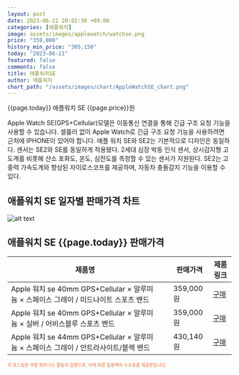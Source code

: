 ```yaml
---
layout: post
date: 2023-06-21 20:02:30 +09:00
categories: [애플워치]
image: assets/images/applewatch/watchse.png
price: "359,000"
history_min_price: "305,150"
today: "2023-06-21"
featured: false
comments: false
title: 애플워치SE
author: 애플워치
chart_path: "/assets/images/chart/AppleWatchSE_chart.png"
---
```


{{page.today}} 애플워치 SE {{page.price}}원

Apple Watch SE(GPS+Cellular)모델은 이동통신 연결을 통해 긴급 구조 요청 기능을 사용할 수 있습니다. 셀룰러 없이 Apple Watch로 긴급 구조 요청 기능을 사용하려면 근처에 IPHONE이 있어야 합니다.
애플 워치 SE와 SE2는 기본적으로 디자인은 동일하다.
센서는 SE2와 SE를 동일하게 적용됐다. 2세대 심장 박동 인식 센서, 상시감지형 고도계를 비롯해 산소 포화도, 온도, 심전도를 측정할 수 있는 센서가 지원된다. SE2는 고중력 가속도계와 향상된 자이로스코프를 제공하며, 자동차 충돌감지 기능을 이용할 수 있다.

## 애플워치 SE 일자별 판매가격 차트
![alt text]({{page.chart_path}} "애플워치 SE 판매가격 차트")

## 애플워치 SE {{page.today}} 판매가격
<main>
<table id="rwd-table-large">
  <thead>
    <tr>
      <th>제품명</th>
      <th></th>
      <th>판매가격</th>
      <th>제품링크</th>
    </tr>
  </thead>
  <tbody><tr>
        <td>Apple 워치 se 40mm GPS+Cellular × 알루미늄 × 스페이스 그레이 / 미드나이트 스포츠 밴드</td>
        <td></td>
        <td>359,000원</td>
        <td><a href='https://link.coupang.com/a/TeP3L' target='_blank'>구매</a></td>
        </tr><tr>
        <td>Apple 워치 se 40mm GPS+Cellular × 알루미늄 × 실버 / 어비스블루 스포츠 밴드</td>
        <td></td>
        <td>359,000원</td>
        <td><a href='https://link.coupang.com/a/TeQbt' target='_blank'>구매</a></td>
        </tr><tr>
        <td>Apple 워치 se 44mm GPS+Cellular × 알루미늄 × 스페이스 그레이 / 안트라사이트/블랙 밴드</td>
        <td></td>
        <td>430,140원</td>
        <td><a href='https://link.coupang.com/a/TeQgE' target='_blank'>구매</a></td>
        </tr></tbody>
</table>

</main>
<div style="color:#e56a2c;font-size: 0.7em;" >
이 포스팅은 쿠팡 파트너스 활동의 일환으로, 이에 따른 일정액의 수수료를 제공받습니다.
</div>
